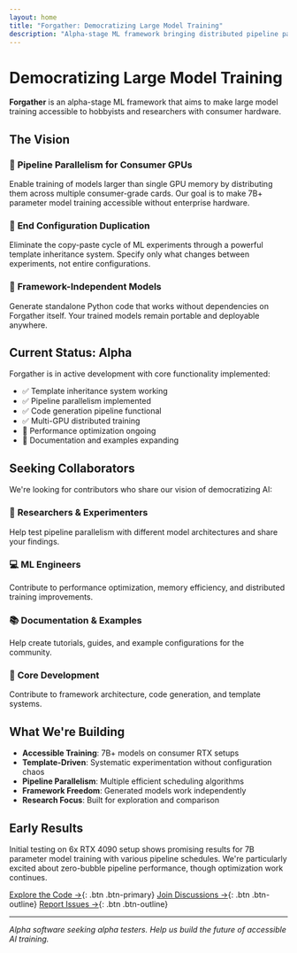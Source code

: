 ```yaml
---
layout: home
title: "Forgather: Democratizing Large Model Training"
description: "Alpha-stage ML framework bringing distributed pipeline parallelism to consumer GPUs. Seeking collaborators to help develop the future of accessible AI training."
---
```


# Democratizing Large Model Training

**Forgather** is an alpha-stage ML framework that aims to make large model training accessible to hobbyists and researchers with consumer hardware.

## The Vision

### 🚀 **Pipeline Parallelism for Consumer GPUs**
Enable training of models larger than single GPU memory by distributing them across multiple consumer-grade cards. Our goal is to make 7B+ parameter model training accessible without enterprise hardware.

### 📝 **End Configuration Duplication**
Eliminate the copy-paste cycle of ML experiments through a powerful template inheritance system. Specify only what changes between experiments, not entire configurations.

### 🔧 **Framework-Independent Models**
Generate standalone Python code that works without dependencies on Forgather itself. Your trained models remain portable and deployable anywhere.

## Current Status: Alpha

Forgather is in active development with core functionality implemented:

- ✅ Template inheritance system working
- ✅ Pipeline parallelism implemented  
- ✅ Code generation pipeline functional
- ✅ Multi-GPU distributed training
- 🔄 Performance optimization ongoing
- 🔄 Documentation and examples expanding

## Seeking Collaborators

We're looking for contributors who share our vision of democratizing AI:

### 🧪 **Researchers & Experimenters**
Help test pipeline parallelism with different model architectures and share your findings.

### 💻 **ML Engineers**  
Contribute to performance optimization, memory efficiency, and distributed training improvements.

### 📚 **Documentation & Examples**
Help create tutorials, guides, and example configurations for the community.

### 🔧 **Core Development**
Contribute to framework architecture, code generation, and template systems.

## What We're Building

- **Accessible Training**: 7B+ models on consumer RTX setups
- **Template-Driven**: Systematic experimentation without configuration chaos
- **Pipeline Parallelism**: Multiple efficient scheduling algorithms
- **Framework Freedom**: Generated models work independently
- **Research Focus**: Built for exploration and comparison

## Early Results

Initial testing on 6x RTX 4090 setup shows promising results for 7B parameter model training with various pipeline schedules. We're particularly excited about zero-bubble pipeline performance, though optimization work continues.

[Explore the Code →](https://github.com/jdinalt/forgather){: .btn .btn-primary}
[Join Discussions →](https://github.com/jdinalt/forgather/discussions){: .btn .btn-outline}
[Report Issues →](https://github.com/jdinalt/forgather/issues){: .btn .btn-outline}

---

*Alpha software seeking alpha testers. Help us build the future of accessible AI training.*